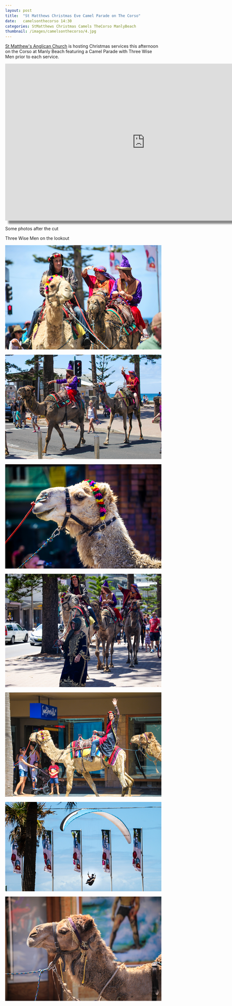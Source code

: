 ```yaml
---
layout: post
title:  "St Matthews Christmas Eve Camel Parade on The Corso"
date:   camelsonthecorso 14:30
categories: StMatthews Christmas Camels TheCorso ManlyBeach
thumbnail: /images/camelsonthecorso/4.jpg
---
```


[St Matthew's Anglican Church](http://stmattsmanly.org.au/) is hosting Christmas services this afternoon on the Corso at Manly Beach featuring a Camel Parade with Three Wise Men 
prior to each service.

<iframe style="box-shadow: 10px 10px 5px #888888;" width="900" height="506" src="https://www.youtube.com/embed/FRwjbj8fncE?wmode=opaque" frameborder="0" allowfullscreen="allowfullscreen">Manly Beach&nbsp;</iframe>

Some photos after the cut

<!--more-->

Three Wise Men on the lookout

![](/images/camelsonthecorso/4.jpg)

![](/images/camelsonthecorso/2.jpg)

![](/images/camelsonthecorso/3.jpg)

![](/images/camelsonthecorso/1.jpg)

![](/images/camelsonthecorso/5.jpg)

![](/images/camelsonthecorso/6.jpg)

![](/images/camelsonthecorso/7.jpg)





